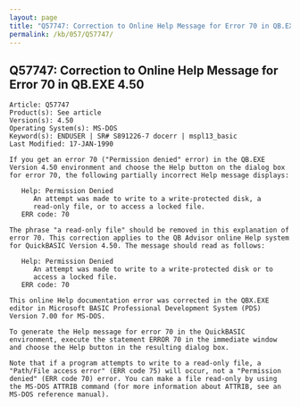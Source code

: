 ```yaml
---
layout: page
title: "Q57747: Correction to Online Help Message for Error 70 in QB.EXE 4.50"
permalink: /kb/057/Q57747/
---
```


## Q57747: Correction to Online Help Message for Error 70 in QB.EXE 4.50

	Article: Q57747
	Product(s): See article
	Version(s): 4.50
	Operating System(s): MS-DOS
	Keyword(s): ENDUSER | SR# S891226-7 docerr | mspl13_basic
	Last Modified: 17-JAN-1990
	
	If you get an error 70 ("Permission denied" error) in the QB.EXE
	Version 4.50 environment and choose the Help button on the dialog box
	for error 70, the following partially incorrect Help message displays:
	
	   Help: Permission Denied
	      An attempt was made to write to a write-protected disk, a
	      read-only file, or to access a locked file.
	   ERR code: 70
	
	The phrase "a read-only file" should be removed in this explanation of
	error 70. This correction applies to the QB Advisor online Help system
	for QuickBASIC Version 4.50. The message should read as follows:
	
	   Help: Permission Denied
	      An attempt was made to write to a write-protected disk or to
	      access a locked file.
	   ERR code: 70
	
	This online Help documentation error was corrected in the QBX.EXE
	editor in Microsoft BASIC Professional Development System (PDS)
	Version 7.00 for MS-DOS.
	
	To generate the Help message for error 70 in the QuickBASIC
	environment, execute the statement ERROR 70 in the immediate window
	and choose the Help button in the resulting dialog box.
	
	Note that if a program attempts to write to a read-only file, a
	"Path/File access error" (ERR code 75) will occur, not a "Permission
	denied" (ERR code 70) error. You can make a file read-only by using
	the MS-DOS ATTRIB command (for more information about ATTRIB, see an
	MS-DOS reference manual).
